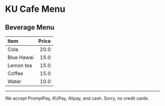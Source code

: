 # KU Cafe Menu

## Beverage Menu

| Item       | Price |
| :--------- | ----: |
| Cola       |  20.0 |
| Blue Hawai |  15.0 |
| Lemon tea  |  15.0 |
| Coffee     |  15.0 |
| Water      |  10.0 |

---

We accept PromptPay, KUPay, Alipay, and cash. Sorry, no credit cards.
